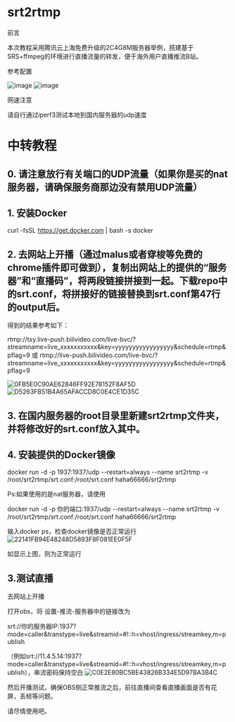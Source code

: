 # srt2rtmp

前言

本次教程采用腾讯云上海免费升级的2C4G8M服务器举例，搭建基于SRS+ffmpeg的环境进行直播流量的转发，便于海外用户直播推流B站。

参考配置


![image](https://user-images.githubusercontent.com/47912037/114272259-d0741480-9a58-11eb-837a-f5030301f8f5.png)
![image](https://user-images.githubusercontent.com/47912037/114272260-d23dd800-9a58-11eb-9809-29de68a7bd52.png)

网速注意

请自行通过iperf3测试本地到国内服务器的udp速度

# 中转教程
## 0. 请注意放行有关端口的UDP流量（如果你是买的nat服务器，请确保服务商那边没有禁用UDP流量）


## 1.	安装Docker

curl -fsSL https://get.docker.com | bash -s docker

## 2. 去网站上开播（通过malus或者穿梭等免费的chrome插件即可做到），复制出网站上的提供的“服务器”和“直播码”，将两段链接拼接到一起。下载repo中的srt.conf，将拼接好的链接替换到srt.conf第47行的output后。

得到的结果参考如下：

rtmp://txy.live-push.bilivideo.com/live-bvc/?streamname=live_xxxxxxxxxxx&key=yyyyyyyyyyyyyyyyy&schedule=rtmp&pflag=9
或
rtmp://live-push.bilivideo.com/live-bvc/?streamname=live_xxxxxxxxxxx&key=yyyyyyyyyyyyyyyyy&schedule=rtmp&pflag=9


![0FB5E0C90AE62846FF92E78152F8AF5D](https://user-images.githubusercontent.com/47912037/140515796-0cda5977-a382-46e7-8dad-d9dfc12fbfdb.jpg)
![D5263FB51B4A65AFACCD8C0E4CE1D35C](https://user-images.githubusercontent.com/47912037/140517511-e1acf3a4-d20f-446e-ba42-a40dba277766.jpg)


## 3. 在国内服务器的root目录里新建srt2rtmp文件夹，并将修改好的srt.conf放入其中。

## 4.	安装提供的Docker镜像

docker run -d -p 1937:1937/udp --restart=always --name srt2rtmp -v /root/srt2rtmp/srt.conf:/root/srt.conf haha66666/srt2rtmp

Ps:如果使用的是nat服务器，请使用

docker run -d -p 你的端口:1937/udp --restart=always --name srt2rtmp -v /root/srt2rtmp/srt.conf:/root/srt.conf haha66666/srt2rtmp

输入docker ps，检查docker镜像是否正常运行
![22141FB94E48248D5893F8F081EE0F5F](https://user-images.githubusercontent.com/47912037/140516656-bb5e5ead-a6ce-4834-96fa-91f97b1ad4d9.jpg)

如显示上图，则为正常运行

## 3.测试直播

去网站上开播

打开obs，将 设置-推流-服务器中的链接改为

srt://你的服务器IP:1937?mode=caller&transtype=live&streamid=#!::h=vhost/ingress/streamkey,m=publish

（例如srt://11.4.5.14:1937?mode=caller&transtype=live&streamid=#!::h=vhost/ingress/streamkey,m=publish），串流密码保持空白
![C0E2E80BC5BE43826B334E5D97BA3B4C](https://user-images.githubusercontent.com/47912037/140516484-33ecefc7-eb96-49ad-8fe7-746813804f30.jpg)

然后开播测试，确保OBS侧正常推流之后，前往直播间查看直播画面是否有花屏，丢帧等问题。



请尽情使用吧。

